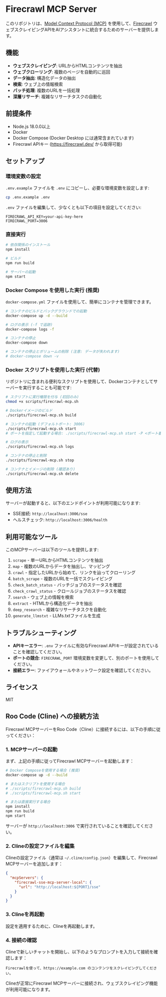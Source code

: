 # Firecrawl MCP Server

このリポジトリは、[Model Context Protocol (MCP)](https://github.com/anthropics/model-context-protocol) を使用して、[Firecrawl](https://firecrawl.dev/) ウェブスクレイピングAPIをAIアシスタントに統合するためのサーバーを提供します。

## 機能

- **ウェブスクレイピング**: URLからHTMLコンテンツを抽出
- **ウェブクローリング**: 複数のページを自動的に巡回
- **データ抽出**: 構造化データの抽出
- **検索**: ウェブ上の情報検索
- **バッチ処理**: 複数のURLを一括処理
- **深層リサーチ**: 複雑なリサーチタスクの自動化

## 前提条件

- Node.js 18.0.0以上
- Docker
- Docker Compose (Docker Desktop には通常含まれています)
- Firecrawl APIキー (https://firecrawl.dev/ から取得可能)

## セットアップ

### 環境変数の設定

`.env.example` ファイルを `.env` にコピーし、必要な環境変数を設定します:

```bash
cp .env.example .env
```

`.env` ファイルを編集して、少なくとも以下の項目を設定してください:

```
FIRECRAWL_API_KEY=your-api-key-here
FIRECRAWL_PORT=3006
```

### 直接実行

```bash
# 依存関係のインストール
npm install

# ビルド
npm run build

# サーバーの起動
npm start
```

### Docker Compose を使用した実行 (推奨)

`docker-compose.yml` ファイルを使用して、簡単にコンテナを管理できます。

```bash
# コンテナのビルドとバックグラウンドでの起動
docker-compose up -d --build

# ログの表示 (-f で追跡)
docker-compose logs -f

# コンテナの停止
docker-compose down

# コンテナの停止とボリュームの削除 (注意: データが失われます)
# docker-compose down -v
```

### Docker スクリプトを使用した実行 (代替)

リポジトリに含まれる便利なスクリプトを使用して、Dockerコンテナとしてサーバーを実行することも可能です:

```bash
# スクリプトに実行権限を付与 (初回のみ)
chmod +x scripts/firecrawl-mcp.sh

# Dockerイメージのビルド
./scripts/firecrawl-mcp.sh build

# コンテナの起動 (デフォルトポート: 3006)
./scripts/firecrawl-mcp.sh start
# ポートを指定して起動する場合: ./scripts/firecrawl-mcp.sh start -P <ポート番号>

# ログの表示
./scripts/firecrawl-mcp.sh logs

# コンテナの停止と削除
./scripts/firecrawl-mcp.sh stop

# コンテナとイメージの削除 (確認あり)
./scripts/firecrawl-mcp.sh delete
```

## 使用方法

サーバーが起動すると、以下のエンドポイントが利用可能になります:

- SSE接続: `http://localhost:3006/sse`
- ヘルスチェック: `http://localhost:3006/health`

## 利用可能なツール

このMCPサーバーは以下のツールを提供します:

1. `scrape` - 単一URLからHTMLコンテンツを抽出
2. `map` - 複数のURLからデータを抽出し、マッピング
3. `crawl` - 指定したURLから始めて、リンクを辿ってクローリング
4. `batch_scrape` - 複数のURLを一括でスクレイピング
5. `check_batch_status` - バッチジョブのステータスを確認
6. `check_crawl_status` - クロールジョブのステータスを確認
7. `search` - ウェブ上の情報を検索
8. `extract` - HTMLから構造化データを抽出
9. `deep_research` - 複雑なリサーチタスクを自動化
10. `generate_llmstxt` - LLMs.txtファイルを生成

## トラブルシューティング

- **APIキーエラー**: `.env` ファイルに有効なFirecrawl APIキーが設定されていることを確認してください。
- **ポートの競合**: `FIRECRAWL_PORT` 環境変数を変更して、別のポートを使用してください。
- **接続エラー**: ファイアウォールやネットワーク設定を確認してください。

## ライセンス

MIT

## Roo Code (Cline) への接続方法

Firecrawl MCPサーバーをRoo Code（Cline）に接続するには、以下の手順に従ってください：

### 1. MCPサーバーの起動

まず、上記の手順に従ってFirecrawl MCPサーバーを起動します：

```bash
# Docker Composeを使用する場合 (推奨)
docker-compose up -d --build

# またはスクリプトを使用する場合
# ./scripts/firecrawl-mcp.sh build
# ./scripts/firecrawl-mcp.sh start

# または直接実行する場合
npm install
npm run build
npm start
```

サーバーが `http://localhost:3006` で実行されていることを確認してください。

### 2. Clineの設定ファイルを編集

Clineの設定ファイル（通常は `~/.cline/config.json`）を編集して、Firecrawl MCPサーバーを追加します：

```json
{
  "mcpServers": {
    "firecrawl-sse-mcp-server-local": {
      "url": "http://localhost:${PORT}/sse"
    }
  }
}
```

### 3. Clineを再起動

設定を適用するために、Clineを再起動します。

### 4. 接続の確認

Clineで新しいチャットを開始し、以下のようなプロンプトを入力して接続を確認します：

```
Firecrawlを使って、https://example.com のコンテンツをスクレイピングしてください。
```

Clineが正常にFirecrawl MCPサーバーに接続され、ウェブスクレイピング機能が利用可能になります。
